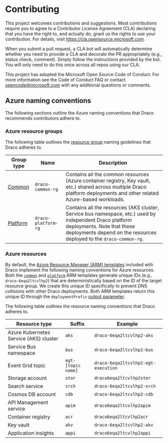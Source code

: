 # Contributing

This project welcomes contributions and suggestions. Most contributions require you to agree to a Contributor License Agreement (CLA) declaring that you have the right to, and actually do, grant us the rights to use your contribution. For details, visit https://cla.opensource.microsoft.com.

When you submit a pull request, a CLA bot will automatically determine whether you need to provide a CLA and decorate the PR appropriately (e.g., status check, comment). Simply follow the instructions provided by the bot. You will only need to do this once across all repos using our CLA.

This project has adopted the Microsoft Open Source Code of Conduct. For more information see the Code of Conduct FAQ or contact opencode@microsoft.com with any additional questions or comments.

## Azure naming conventions

The following sections outline the Azure naming conventions that Draco recommends contributors adhere to.

### Azure resource groups

The following table outlines the [resource group](https://docs.microsoft.com/en-us/azure/azure-resource-manager/management/overview#resource-groups) naming guidelines that Draco adheres to.

| Group type | Name | Description |
| ---------- | ---- | ----------- |
| [Common](/src/draco/infra/ArmTemplate/common/common-deploy.json) | `draco-common-rg` | Contains all the common resources (Azure container registry, Key vault, etc.) shared across multiple Draco platform deployments and other related Azure-based workloads.
| [Platform](/src/draco/infra/ArmTemplate/exthub/exthub-deploy.json) | `draco-platform-rg` | Contains all the resources (AKS cluster, Service bus namespace, etc.) used by independent Draco platform deployments. Note that these deployments depend on the resources deployed to the `draco-common-rg`.

### Azure resources

By default, the [Azure Resource Manager (ARM) templates](https://docs.microsoft.com/en-us/azure/azure-resource-manager/templates/overview) included with Draco implement the following naming conventions for Azure resources. Both the [`common`](/src/draco/infra/ArmTemplate/common/common-deploy.json) and [`platform`](/src/draco/infra/ArmTemplate/exthub/exthub-deploy.json) ARM templates generate unique IDs (e.g., `draco-6eqa2ltcvlhp2`) that are deterministically based on the ID of the target resource group. We create this unique ID specifically to prevent DNS collisions with other Draco deployments. Both ARM templates return this unique ID through the `deploymentPrefix` [output parameter](https://docs.microsoft.com/en-us/azure/azure-resource-manager/templates/template-syntax#outputs).

The following table outlines the resource naming conventions that Draco adheres to.

| Resource type | Suffix | Example |
| ------------- | ------ | ------- |
| Azure Kubernetes Service (AKS) cluster | `aks` | `draco-6eqa2ltcvlhp2-aks` |
| Service Bus namespace | `bus` | `draco-6eqa2ltcvlhp2-bus` |
| Event Grid topic | `egt-[topic name]` | `draco-6eqa2ltcvlhp2-egt-execution` |
| Storage account | `stor` | `draco6eqa2ltcvlhp2stor` |
| Search service | `srch` | `draco-6eqa2ltcvlhp2-srch` |
| Cosmos DB account | `cdb` | `draco-6eqa2ltcvlhp2-cdb` |
| API Management service | `apim` | `draco6eqa2ltcvlhp2apim` |
| Container registry | `acr` | `draco6eqa2ltcvlhp2acr` |
| Key vault | `akv` | `draco-6eqa2ltcvlhp2-akv` |
| Application insights | `appi` | `draco6eqa2ltcvlhp2appi`
